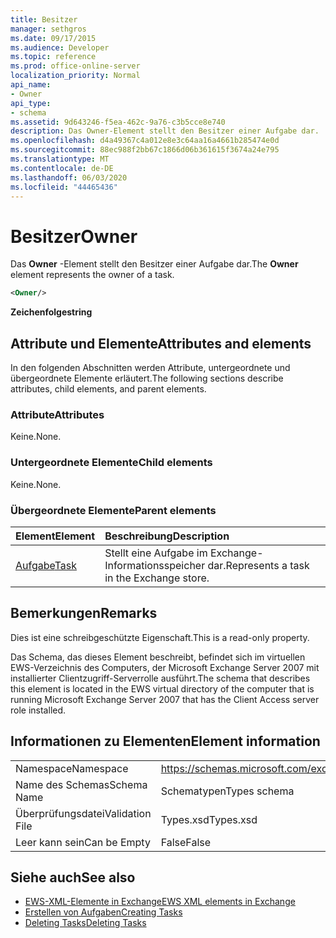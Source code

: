 ```yaml
---
title: Besitzer
manager: sethgros
ms.date: 09/17/2015
ms.audience: Developer
ms.topic: reference
ms.prod: office-online-server
localization_priority: Normal
api_name:
- Owner
api_type:
- schema
ms.assetid: 9d643246-f5ea-462c-9a76-c3b5cce8e740
description: Das Owner-Element stellt den Besitzer einer Aufgabe dar.
ms.openlocfilehash: d4a49367c4a012e8e3c64aa16a4661b285474e0d
ms.sourcegitcommit: 88ec988f2bb67c1866d06b361615f3674a24e795
ms.translationtype: MT
ms.contentlocale: de-DE
ms.lasthandoff: 06/03/2020
ms.locfileid: "44465436"
---
```

# <a name="owner"></a><span data-ttu-id="cabc8-103">Besitzer</span><span class="sxs-lookup"><span data-stu-id="cabc8-103">Owner</span></span>

<span data-ttu-id="cabc8-104">Das **Owner** -Element stellt den Besitzer einer Aufgabe dar.</span><span class="sxs-lookup"><span data-stu-id="cabc8-104">The **Owner** element represents the owner of a task.</span></span> 
  
```xml
<Owner/>
```

<span data-ttu-id="cabc8-105">**Zeichenfolge**</span><span class="sxs-lookup"><span data-stu-id="cabc8-105">**string**</span></span>

## <a name="attributes-and-elements"></a><span data-ttu-id="cabc8-106">Attribute und Elemente</span><span class="sxs-lookup"><span data-stu-id="cabc8-106">Attributes and elements</span></span>

<span data-ttu-id="cabc8-107">In den folgenden Abschnitten werden Attribute, untergeordnete und übergeordnete Elemente erläutert.</span><span class="sxs-lookup"><span data-stu-id="cabc8-107">The following sections describe attributes, child elements, and parent elements.</span></span>
  
### <a name="attributes"></a><span data-ttu-id="cabc8-108">Attribute</span><span class="sxs-lookup"><span data-stu-id="cabc8-108">Attributes</span></span>

<span data-ttu-id="cabc8-109">Keine.</span><span class="sxs-lookup"><span data-stu-id="cabc8-109">None.</span></span>
  
### <a name="child-elements"></a><span data-ttu-id="cabc8-110">Untergeordnete Elemente</span><span class="sxs-lookup"><span data-stu-id="cabc8-110">Child elements</span></span>

<span data-ttu-id="cabc8-111">Keine.</span><span class="sxs-lookup"><span data-stu-id="cabc8-111">None.</span></span>
  
### <a name="parent-elements"></a><span data-ttu-id="cabc8-112">Übergeordnete Elemente</span><span class="sxs-lookup"><span data-stu-id="cabc8-112">Parent elements</span></span>

|<span data-ttu-id="cabc8-113">**Element**</span><span class="sxs-lookup"><span data-stu-id="cabc8-113">**Element**</span></span>|<span data-ttu-id="cabc8-114">**Beschreibung**</span><span class="sxs-lookup"><span data-stu-id="cabc8-114">**Description**</span></span>|
|:-----|:-----|
|[<span data-ttu-id="cabc8-115">Aufgabe</span><span class="sxs-lookup"><span data-stu-id="cabc8-115">Task</span></span>](task.md) <br/> |<span data-ttu-id="cabc8-116">Stellt eine Aufgabe im Exchange-Informationsspeicher dar.</span><span class="sxs-lookup"><span data-stu-id="cabc8-116">Represents a task in the Exchange store.</span></span>  <br/> |
   
## <a name="remarks"></a><span data-ttu-id="cabc8-117">Bemerkungen</span><span class="sxs-lookup"><span data-stu-id="cabc8-117">Remarks</span></span>

<span data-ttu-id="cabc8-118">Dies ist eine schreibgeschützte Eigenschaft.</span><span class="sxs-lookup"><span data-stu-id="cabc8-118">This is a read-only property.</span></span>
  
<span data-ttu-id="cabc8-119">Das Schema, das dieses Element beschreibt, befindet sich im virtuellen EWS-Verzeichnis des Computers, der Microsoft Exchange Server 2007 mit installierter Clientzugriff-Serverrolle ausführt.</span><span class="sxs-lookup"><span data-stu-id="cabc8-119">The schema that describes this element is located in the EWS virtual directory of the computer that is running Microsoft Exchange Server 2007 that has the Client Access server role installed.</span></span>
  
## <a name="element-information"></a><span data-ttu-id="cabc8-120">Informationen zu Elementen</span><span class="sxs-lookup"><span data-stu-id="cabc8-120">Element information</span></span>

|||
|:-----|:-----|
|<span data-ttu-id="cabc8-121">Namespace</span><span class="sxs-lookup"><span data-stu-id="cabc8-121">Namespace</span></span>  <br/> |https://schemas.microsoft.com/exchange/services/2006/types  <br/> |
|<span data-ttu-id="cabc8-122">Name des Schemas</span><span class="sxs-lookup"><span data-stu-id="cabc8-122">Schema Name</span></span>  <br/> |<span data-ttu-id="cabc8-123">Schematypen</span><span class="sxs-lookup"><span data-stu-id="cabc8-123">Types schema</span></span>  <br/> |
|<span data-ttu-id="cabc8-124">Überprüfungsdatei</span><span class="sxs-lookup"><span data-stu-id="cabc8-124">Validation File</span></span>  <br/> |<span data-ttu-id="cabc8-125">Types.xsd</span><span class="sxs-lookup"><span data-stu-id="cabc8-125">Types.xsd</span></span>  <br/> |
|<span data-ttu-id="cabc8-126">Leer kann sein</span><span class="sxs-lookup"><span data-stu-id="cabc8-126">Can be Empty</span></span>  <br/> |<span data-ttu-id="cabc8-127">False</span><span class="sxs-lookup"><span data-stu-id="cabc8-127">False</span></span>  <br/> |
   
## <a name="see-also"></a><span data-ttu-id="cabc8-128">Siehe auch</span><span class="sxs-lookup"><span data-stu-id="cabc8-128">See also</span></span>

- [<span data-ttu-id="cabc8-129">EWS-XML-Elemente in Exchange</span><span class="sxs-lookup"><span data-stu-id="cabc8-129">EWS XML elements in Exchange</span></span>](ews-xml-elements-in-exchange.md)
- [<span data-ttu-id="cabc8-130">Erstellen von Aufgaben</span><span class="sxs-lookup"><span data-stu-id="cabc8-130">Creating Tasks</span></span>](https://msdn.microsoft.com/library/0ef97334-e8a0-4f67-a23a-dd9e2bbad49f%28Office.15%29.aspx) 
- [<span data-ttu-id="cabc8-131">Deleting Tasks</span><span class="sxs-lookup"><span data-stu-id="cabc8-131">Deleting Tasks</span></span>](https://msdn.microsoft.com/library/a3d7e25f-8a35-4901-b1d9-d31f418ab340%28Office.15%29.aspx)

